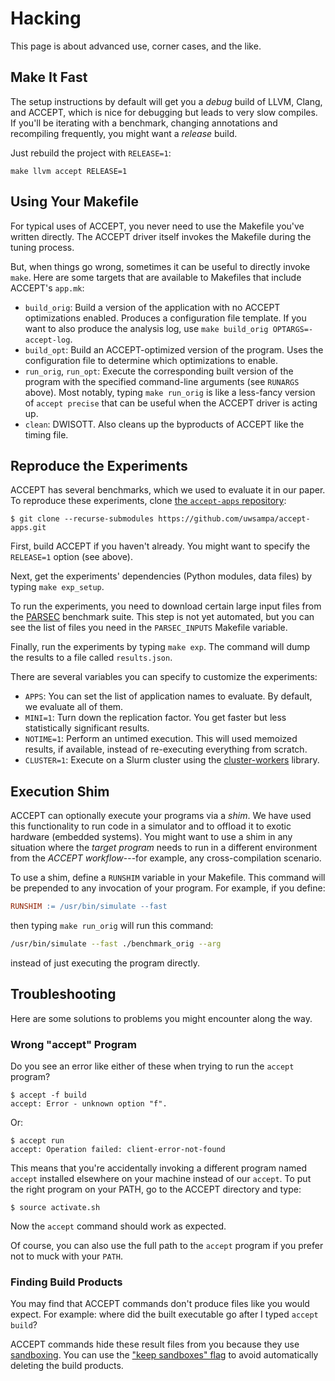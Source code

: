 Hacking
=======

This page is about advanced use, corner cases, and the like.

## Make It Fast

The setup instructions by default will get you a *debug* build of LLVM, Clang, and ACCEPT, which is nice for debugging but leads to very slow compiles. If you'll be iterating with a benchmark, changing annotations and recompiling frequently, you might want a *release* build.

Just rebuild the project with `RELEASE=1`:

    make llvm accept RELEASE=1


## Using Your Makefile

For typical uses of ACCEPT, you never need to use the Makefile you've written directly. The ACCEPT driver itself invokes the Makefile during the tuning process.

But, when things go wrong, sometimes it can be useful to directly invoke
`make`. Here are some targets that are available to Makefiles that include ACCEPT's `app.mk`:

* `build_orig`: Build a version of the application with no ACCEPT optimizations enabled. Produces a configuration file template. If you want to also produce the analysis log, use `make build_orig OPTARGS=-accept-log`.
* `build_opt`: Build an ACCEPT-optimized version of the program. Uses the configuration file to determine which optimizations to enable.
* `run_orig`, `run_opt`: Execute the corresponding built version of the program with the specified command-line arguments (see `RUNARGS` above). Most notably, typing `make run_orig` is like a less-fancy version of `accept precise` that can be useful when the ACCEPT driver is acting up.
* `clean`: DWISOTT. Also cleans up the byproducts of ACCEPT like the timing file.


## Reproduce the Experiments

ACCEPT has several benchmarks, which we used to evaluate it in our paper. To reproduce these experiments, clone [the `accept-apps` repository][accept-apps]:

    $ git clone --recurse-submodules https://github.com/uwsampa/accept-apps.git

First, build ACCEPT if you haven't already. You might want to specify the `RELEASE=1` option (see above).

Next, get the experiments' dependencies (Python modules, data files) by typing `make exp_setup`.

To run the experiments, you need to download certain large input files from the [PARSEC][] benchmark suite. This step is not yet automated, but you can see the list of files you need in the `PARSEC_INPUTS` Makefile variable.

Finally, run the experiments by typing `make exp`. The command will dump the results to a file called `results.json`.

There are several variables you can specify to customize the experiments:

* `APPS`: You can set the list of application names to evaluate. By default, we evaluate all of them.
* `MINI=1`: Turn down the replication factor. You get faster but less statistically significant results.
* `NOTIME=1`: Perform an untimed execution. This will used memoized results, if available, instead of re-executing everything from scratch.
* `CLUSTER=1`: Execute on a Slurm cluster using the [cluster-workers][cw] library.

[cw]: https://github.com/sampsyo/cluster-workers
[PARSEC]: http://parsec.cs.princeton.edu/
[accept-apps]: https://github.com/uwsampa/accept-apps


## Execution Shim

ACCEPT can optionally execute your programs via a *shim*. We have used this functionality to run code in a simulator and to offload it to exotic hardware (embedded systems). You might want to use a shim in any situation where the *target program* needs to run in a different environment from the *ACCEPT workflow*---for example, any cross-compilation scenario.

To use a shim, define a `RUNSHIM` variable in your Makefile. This command will be prepended to any invocation of your program. For example, if you define:

```makefile
RUNSHIM := /usr/bin/simulate --fast
```

then typing `make run_orig` will run this command:

```sh
/usr/bin/simulate --fast ./benchmark_orig --arg
```

instead of just executing the program directly.


## Troubleshooting

Here are some solutions to problems you might encounter along the way.


### Wrong "accept" Program

Do you see an error like either of these when trying to run the `accept`
program?

    $ accept -f build
    accept: Error - unknown option "f".

Or:

    $ accept run
    accept: Operation failed: client-error-not-found

This means that you're accidentally invoking a different program named `accept` installed elsewhere on your machine instead of our `accept`. To put the right program on your PATH, go to the ACCEPT directory and type:

    $ source activate.sh

Now the `accept` command should work as expected.

Of course, you can also use the full path to the `accept` program if you prefer not to muck with your `PATH`.


### Finding Build Products

You may find that ACCEPT commands don't produce files like you would expect. For example: where did the built executable go after I typed `accept build`?

ACCEPT commands hide these result files from you because they use [sandboxing](cli.md#sandboxing). You can use the ["keep sandboxes" flag][keep] to avoid automatically deleting the build products.

[keep]: cli.md#-keep-sandboxes-k

